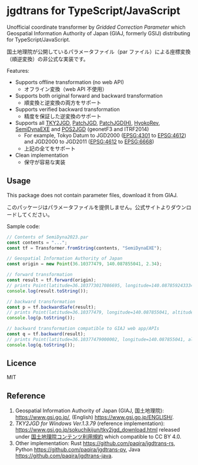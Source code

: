 # jgdtrans for TypeScript/JavaScript

Unofficial coordinate transformer by _Gridded Correction Parameter_
which Geospatial Information Authority of Japan (GIAJ, formerly GSIJ) distributing
for TypeScript/JavaScript.

国土地理院が公開しているパラメータファイル（par ファイル）による座標変換（順逆変換）の非公式な実装です。

Features:

- Supports offline transformation (no web API)
  - オフライン変換（web API 不使用）
- Supports both original forward and backward transformation
  - 順変換と逆変換の両方をサポート
- Supports verified backward transformation
  - 精度を保証した逆変換のサポート
- Supports all [TKY2JGD], [PatchJGD], [PatchJGD(H)], [HyokoRev], [SemiDynaEXE]
  and [POS2JGD] (geonetF3 and ITRF2014)
  - For example, Tokyo Datum to JGD2000 ([EPSG:4301] to [EPSG:4612])
    and JGD2000 to JGD2011 ([EPSG:4612] to [EPSG:6668])
  - 上記の全てをサポート
- Clean implementation
  - 保守が容易な実装

[TKY2JGD]: https://www.gsi.go.jp/sokuchikijun/tky2jgd.html
[PatchJGD]: https://vldb.gsi.go.jp/sokuchi/surveycalc/patchjgd/index.html
[PatchJGD(H)]: https://vldb.gsi.go.jp/sokuchi/surveycalc/patchjgd_h/index.html
[HyokoRev]: https://vldb.gsi.go.jp/sokuchi/surveycalc/hyokorev/hyokorev.html
[SemiDynaEXE]: https://vldb.gsi.go.jp/sokuchi/surveycalc/semidyna/web/index.html
[POS2JGD]: https://positions.gsi.go.jp/cdcs
[EPSG:4301]: https://epsg.io/4301
[EPSG:4612]: https://epsg.io/4612
[EPSG:6668]: https://epsg.io/6668

## Usage

This package does not contain parameter files, download it from GIAJ.

このパッケージはパラメータファイルを提供しません。公式サイトよりダウンロードしてください。

Sample code:

```javascript
// Contents of SemiDyna2023.par
const contents = "...";
const tf = Transformer.fromString(contents, "SemiDynaEXE");

// Geospatial Information Authority of Japan
const origin = new Point(36.10377479, 140.087855041, 2.34);

// forward transformation
const result = tf.forward(origin);
// prints Point(latitude=36.103773017086695, longitude=140.08785924333452, altitude=2.4363138578103)
console.log(result.toString());

// backward transformation
const p = tf.backwardSafe(result);
// prints Point(latitude=36.10377479, longitude=140.087855041, altitude=2.34)
console.log(p.toString());

// backward transformation compatible to GIAJ web app/APIs
const q = tf.backward(result);
// prints Point(latitude=36.10377479000002, longitude=140.087855041, altitude=2.339999999578243)
console.log(q.toString());
```

## Licence

MIT

## Reference

1. Geospatial Information Authority of Japan (GIAJ, 国土地理院):
   <https://www.gsi.go.jp/>,
   (English) <https://www.gsi.go.jp/ENGLISH/>.
2. _TKY2JGD for Windows Ver.1.3.79_ (reference implementation):
   <https://www.gsi.go.jp/sokuchikijun/tky2jgd_download.html>
   released under [国土地理院コンテンツ利用規約] which compatible to CC BY 4.0.
3. Other implementation:
   Rust <https://github.com/paqira/jgdtrans-rs>,
   Python <https://github.com/paqira/jgdtrans-py>,
   Java <https://github.com/paqira/jgdtrans-java>.

[国土地理院コンテンツ利用規約]: https://www.gsi.go.jp/kikakuchousei/kikakuchousei40182.html
